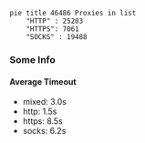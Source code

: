 
```mermaid
pie title 46486 Proxies in list
    "HTTP" : 25203
    "HTTPS": 7061
    "SOCKS" : 19488
```

### Some Info
#### Average Timeout

- mixed: 3.0s
- http: 1.5s
- https: 8.5s
- socks: 6.2s